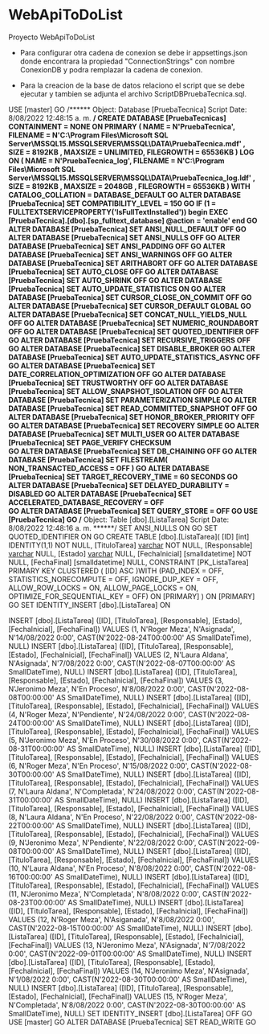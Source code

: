 # WebApiToDoList
Proyecto WebApiToDoList 
- Para configurar otra cadena de conexion se debe ir appsettings.json donde encontrara la propiedad "ConnectionStrings" con nombre ConexionDB y podra remplazar la cadena de conexion.

- Para la creacion de la base de datos relaciono el script que se debe ejecutar y tambien se adjunta el archivo ScriptDBPruebaTecnica.sql.

USE [master]
GO
/****** Object:  Database [PruebaTecnica]    Script Date: 8/08/2022 12:48:15 a. m. ******/
CREATE DATABASE [PruebaTecnicas]
 CONTAINMENT = NONE
 ON  PRIMARY 
( NAME = N'PruebaTecnica', FILENAME = N'C:\Program Files\Microsoft SQL Server\MSSQL15.MSSQLSERVER\MSSQL\DATA\PruebaTecnica.mdf' , SIZE = 8192KB , MAXSIZE = UNLIMITED, FILEGROWTH = 65536KB )
 LOG ON 
( NAME = N'PruebaTecnica_log', FILENAME = N'C:\Program Files\Microsoft SQL Server\MSSQL15.MSSQLSERVER\MSSQL\DATA\PruebaTecnica_log.ldf' , SIZE = 8192KB , MAXSIZE = 2048GB , FILEGROWTH = 65536KB )
 WITH CATALOG_COLLATION = DATABASE_DEFAULT
GO
ALTER DATABASE [PruebaTecnica] SET COMPATIBILITY_LEVEL = 150
GO
IF (1 = FULLTEXTSERVICEPROPERTY('IsFullTextInstalled'))
begin
EXEC [PruebaTecnica].[dbo].[sp_fulltext_database] @action = 'enable'
end
GO
ALTER DATABASE [PruebaTecnica] SET ANSI_NULL_DEFAULT OFF 
GO
ALTER DATABASE [PruebaTecnica] SET ANSI_NULLS OFF 
GO
ALTER DATABASE [PruebaTecnica] SET ANSI_PADDING OFF 
GO
ALTER DATABASE [PruebaTecnica] SET ANSI_WARNINGS OFF 
GO
ALTER DATABASE [PruebaTecnica] SET ARITHABORT OFF 
GO
ALTER DATABASE [PruebaTecnica] SET AUTO_CLOSE OFF 
GO
ALTER DATABASE [PruebaTecnica] SET AUTO_SHRINK OFF 
GO
ALTER DATABASE [PruebaTecnica] SET AUTO_UPDATE_STATISTICS ON 
GO
ALTER DATABASE [PruebaTecnica] SET CURSOR_CLOSE_ON_COMMIT OFF 
GO
ALTER DATABASE [PruebaTecnica] SET CURSOR_DEFAULT  GLOBAL 
GO
ALTER DATABASE [PruebaTecnica] SET CONCAT_NULL_YIELDS_NULL OFF 
GO
ALTER DATABASE [PruebaTecnica] SET NUMERIC_ROUNDABORT OFF 
GO
ALTER DATABASE [PruebaTecnica] SET QUOTED_IDENTIFIER OFF 
GO
ALTER DATABASE [PruebaTecnica] SET RECURSIVE_TRIGGERS OFF 
GO
ALTER DATABASE [PruebaTecnica] SET  DISABLE_BROKER 
GO
ALTER DATABASE [PruebaTecnica] SET AUTO_UPDATE_STATISTICS_ASYNC OFF 
GO
ALTER DATABASE [PruebaTecnica] SET DATE_CORRELATION_OPTIMIZATION OFF 
GO
ALTER DATABASE [PruebaTecnica] SET TRUSTWORTHY OFF 
GO
ALTER DATABASE [PruebaTecnica] SET ALLOW_SNAPSHOT_ISOLATION OFF 
GO
ALTER DATABASE [PruebaTecnica] SET PARAMETERIZATION SIMPLE 
GO
ALTER DATABASE [PruebaTecnica] SET READ_COMMITTED_SNAPSHOT OFF 
GO
ALTER DATABASE [PruebaTecnica] SET HONOR_BROKER_PRIORITY OFF 
GO
ALTER DATABASE [PruebaTecnica] SET RECOVERY SIMPLE 
GO
ALTER DATABASE [PruebaTecnica] SET  MULTI_USER 
GO
ALTER DATABASE [PruebaTecnica] SET PAGE_VERIFY CHECKSUM  
GO
ALTER DATABASE [PruebaTecnica] SET DB_CHAINING OFF 
GO
ALTER DATABASE [PruebaTecnica] SET FILESTREAM( NON_TRANSACTED_ACCESS = OFF ) 
GO
ALTER DATABASE [PruebaTecnica] SET TARGET_RECOVERY_TIME = 60 SECONDS 
GO
ALTER DATABASE [PruebaTecnica] SET DELAYED_DURABILITY = DISABLED 
GO
ALTER DATABASE [PruebaTecnica] SET ACCELERATED_DATABASE_RECOVERY = OFF  
GO
ALTER DATABASE [PruebaTecnica] SET QUERY_STORE = OFF
GO
USE [PruebaTecnica]
GO
/****** Object:  Table [dbo].[ListaTarea]    Script Date: 8/08/2022 12:48:16 a. m. ******/
SET ANSI_NULLS ON
GO
SET QUOTED_IDENTIFIER ON
GO
CREATE TABLE [dbo].[ListaTarea](
	[ID] [int] IDENTITY(1,1) NOT NULL,
	[TituloTarea] [varchar](50) NOT NULL,
	[Responsable] [varchar](150) NULL,
	[Estado] [varchar](20) NULL,
	[FechaInicial] [smalldatetime] NOT NULL,
	[FechaFinal] [smalldatetime] NULL,
 CONSTRAINT [PK_ListaTarea] PRIMARY KEY CLUSTERED 
(
	[ID] ASC
)WITH (PAD_INDEX = OFF, STATISTICS_NORECOMPUTE = OFF, IGNORE_DUP_KEY = OFF, ALLOW_ROW_LOCKS = ON, ALLOW_PAGE_LOCKS = ON, OPTIMIZE_FOR_SEQUENTIAL_KEY = OFF) ON [PRIMARY]
) ON [PRIMARY]
GO
SET IDENTITY_INSERT [dbo].[ListaTarea] ON 

INSERT [dbo].[ListaTarea] ([ID], [TituloTarea], [Responsable], [Estado], [FechaInicial], [FechaFinal]) VALUES (1, N'Roger Meza', N'Asignada', N'14/08/2022 0:00', CAST(N'2022-08-24T00:00:00' AS SmallDateTime), NULL)
INSERT [dbo].[ListaTarea] ([ID], [TituloTarea], [Responsable], [Estado], [FechaInicial], [FechaFinal]) VALUES (2, N'Laura Aldana', N'Asignada', N'7/08/2022 0:00', CAST(N'2022-08-07T00:00:00' AS SmallDateTime), NULL)
INSERT [dbo].[ListaTarea] ([ID], [TituloTarea], [Responsable], [Estado], [FechaInicial], [FechaFinal]) VALUES (3, N'Jeronimo Meza', N'En Proceso', N'8/08/2022 0:00', CAST(N'2022-08-08T00:00:00' AS SmallDateTime), NULL)
INSERT [dbo].[ListaTarea] ([ID], [TituloTarea], [Responsable], [Estado], [FechaInicial], [FechaFinal]) VALUES (4, N'Roger Meza', N'Pendiente', N'24/08/2022 0:00', CAST(N'2022-08-24T00:00:00' AS SmallDateTime), NULL)
INSERT [dbo].[ListaTarea] ([ID], [TituloTarea], [Responsable], [Estado], [FechaInicial], [FechaFinal]) VALUES (5, N'Jeronimo Meza', N'En Proceso', N'30/08/2022 0:00', CAST(N'2022-08-31T00:00:00' AS SmallDateTime), NULL)
INSERT [dbo].[ListaTarea] ([ID], [TituloTarea], [Responsable], [Estado], [FechaInicial], [FechaFinal]) VALUES (6, N'Roger Meza', N'En Proceso', N'15/08/2022 0:00', CAST(N'2022-08-30T00:00:00' AS SmallDateTime), NULL)
INSERT [dbo].[ListaTarea] ([ID], [TituloTarea], [Responsable], [Estado], [FechaInicial], [FechaFinal]) VALUES (7, N'Laura Aldana', N'Completada', N'24/08/2022 0:00', CAST(N'2022-08-31T00:00:00' AS SmallDateTime), NULL)
INSERT [dbo].[ListaTarea] ([ID], [TituloTarea], [Responsable], [Estado], [FechaInicial], [FechaFinal]) VALUES (8, N'Laura Aldana', N'En Proceso', N'22/08/2022 0:00', CAST(N'2022-08-22T00:00:00' AS SmallDateTime), NULL)
INSERT [dbo].[ListaTarea] ([ID], [TituloTarea], [Responsable], [Estado], [FechaInicial], [FechaFinal]) VALUES (9, N'Jeronimo Meza', N'Pendiente', N'22/08/2022 0:00', CAST(N'2022-09-08T00:00:00' AS SmallDateTime), NULL)
INSERT [dbo].[ListaTarea] ([ID], [TituloTarea], [Responsable], [Estado], [FechaInicial], [FechaFinal]) VALUES (10, N'Laura Aldana', N'En Proceso', N'8/08/2022 0:00', CAST(N'2022-08-16T00:00:00' AS SmallDateTime), NULL)
INSERT [dbo].[ListaTarea] ([ID], [TituloTarea], [Responsable], [Estado], [FechaInicial], [FechaFinal]) VALUES (11, N'Jeronimo Meza', N'Completada', N'8/08/2022 0:00', CAST(N'2022-08-23T00:00:00' AS SmallDateTime), NULL)
INSERT [dbo].[ListaTarea] ([ID], [TituloTarea], [Responsable], [Estado], [FechaInicial], [FechaFinal]) VALUES (12, N'Roger Meza', N'Asiganada', N'8/08/2022 0:00', CAST(N'2022-08-15T00:00:00' AS SmallDateTime), NULL)
INSERT [dbo].[ListaTarea] ([ID], [TituloTarea], [Responsable], [Estado], [FechaInicial], [FechaFinal]) VALUES (13, N'Jeronimo Meza', N'Asignada', N'7/08/2022 0:00', CAST(N'2022-09-01T00:00:00' AS SmallDateTime), NULL)
INSERT [dbo].[ListaTarea] ([ID], [TituloTarea], [Responsable], [Estado], [FechaInicial], [FechaFinal]) VALUES (14, N'Jeronimo Meza', N'Asignada', N'1/08/2022 0:00', CAST(N'2022-08-30T00:00:00' AS SmallDateTime), NULL)
INSERT [dbo].[ListaTarea] ([ID], [TituloTarea], [Responsable], [Estado], [FechaInicial], [FechaFinal]) VALUES (15, N'Roger Meza', N'Completada', N'8/08/2022 0:00', CAST(N'2022-08-30T00:00:00' AS SmallDateTime), NULL)
SET IDENTITY_INSERT [dbo].[ListaTarea] OFF
GO
USE [master]
GO
ALTER DATABASE [PruebaTecnica] SET  READ_WRITE 
GO
